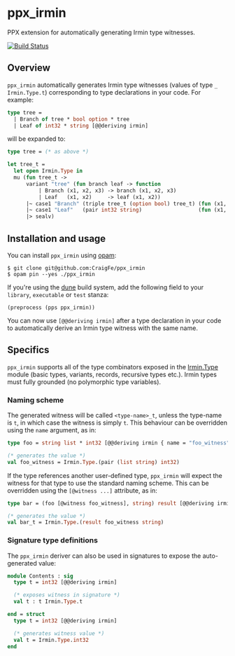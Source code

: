 # ppx_irmin

PPX extension for automatically generating Irmin type witnesses.

[![Build Status](https://travis-ci.com/CraigFe/ppx_irmin.svg?branch=master)](https://travis-ci.com/CraigFe/ppx_irmin)
## Overview

`ppx_irmin` automatically generates Irmin type witnesses (values of type `_ Irmin.Type.t`)
corresponding to type declarations in your code. For example:

```ocaml
type tree =
  | Branch of tree * bool option * tree
  | Leaf of int32 * string [@@deriving irmin]
```

will be expanded to:

```ocaml
type tree = (* as above *)

let tree_t =
  let open Irmin.Type in
  mu (fun tree_t ->
      variant "tree" (fun branch leaf -> function
          | Branch (x1, x2, x3) -> branch (x1, x2, x3)
          | Leaf   (x1, x2)     -> leaf (x1, x2))
      |~ case1 "Branch" (triple tree_t (option bool) tree_t) (fun (x1, x2, x3) -> Branch (x1, x2, x3))
      |~ case1 "Leaf"   (pair int32 string)                  (fun (x1, x2) -> Leaf (x1, x2))
      |> sealv)
```

## Installation and usage

You can install `ppx_irmin` using [opam](https://opam.ocaml.org/):

```
$ git clone git@github.com:CraigFe/ppx_irmin
$ opam pin --yes ./ppx_irmin
```

If you're using the [dune](https://github.com/ocaml/dune) build system, add the following field to
your `library`, `executable` or `test` stanza:

```
(preprocess (pps ppx_irmin))
```

You can now use `[@@deriving irmin]` after a type declaration in your code to automatically derive
an Irmin type witness with the same name.


## Specifics

`ppx_irmin` supports all of the type combinators exposed in the
[Irmin.Type](https://docs.mirage.io/irmin/Irmin/Type/index.html) module (basic types, variants,
records, recursive types etc.). Irmin types must fully grounded (no polymorphic type variables).

### Naming scheme
The generated witness will be called `<type-name>_t`, unless the type-name is `t`, in which case the
witness is simply `t`. This behaviour can be overridden using the `name` argument, as in:

```ocaml
type foo = string list * int32 [@@deriving irmin { name = "foo_witness" }]

(* generates the value *)
val foo_witness = Irmin.Type.(pair (list string) int32)
```

If the type references another user-defined type, `ppx_irmin` will expect the witness for that type
to use the standard naming scheme. This can be overridden using the `[@witness ...]` attribute, as in:

```ocaml
type bar = (foo [@witness foo_witness], string) result [@@deriving irmin]

(* generates the value *)
val bar_t = Irmin.Type.(result foo_witness string)
```

### Signature type definitions

The `ppx_irmin` deriver can also be used in signatures to expose the auto-generated value:

```ocaml
module Contents : sig
  type t = int32 [@@deriving irmin]

  (* exposes witness in signature *)
  val t : t Irmin.Type.t

end = struct
  type t = int32 [@@deriving irmin]

  (* generates witness value *)
  val t = Irmin.Type.int32
end

```
